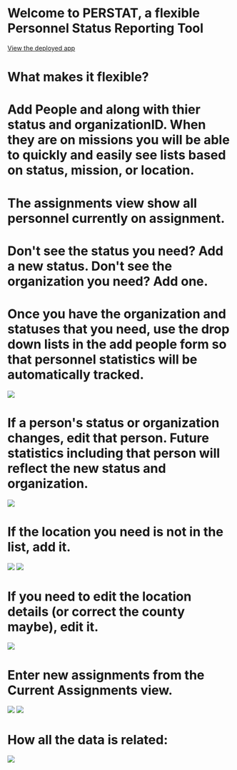 # Welcome to PERSTAT, a flexible Personnel Status Reporting Tool

[View the deployed app](https://perstat20190728125514.azurewebsites.net/)
# What makes it flexible?
# Add People and along with thier status and organizationID. When they are on missions you will be able to quickly and easily see lists based on status, mission, or location.
# The assignments view show all personnel currently on assignment.

# Don't see the status you need?  Add a new status.  Don't see the organization you need?  Add one.

# Once you have the organization and statuses that you need, use the drop down lists in the add people form so that personnel statistics will be automatically tracked.

<img src="PERSTAT\images\AddPerson.PNG"/>

# If a person's status or organization changes, edit that person. Future statistics including that person will reflect the new status and organization.
<img src="PERSTAT\images\EditPerson.PNG"/>

# If the location you need is not in the list, add it.
<img src="PERSTAT\images\linkToAddLocation.PNG"/>
<img src="PERSTAT\images\AddLocation.PNG"/>

# If you need to edit the location details (or correct the county maybe), edit it.
<img src="PERSTAT\images\EditLocation.PNG"/>

# Enter new assignments from the Current Assignments view.
<img src="PERSTAT\images\AddAnAssignmentLink.PNG"/>
<img src="PERSTAT\images\AddingAnAssignment.PNG"/>


# How all the data is related:
<img src="PERSTAT\images\ERD.PNG"/>